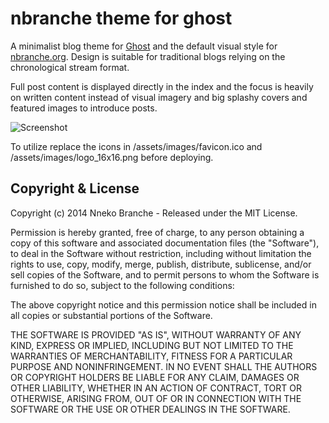 # nbranche theme for ghost

A minimalist blog theme for [Ghost](https://ghost.org) and the default visual style for [nbranche.org](http://nbranche.org). Design is suitable for traditional blogs relying on the chronological stream format.

Full post content is displayed directly in the index and the focus is heavily on written content instead of visual imagery and big splashy covers and featured images to introduce posts.

![Screenshot](https://github.com/nneko/nbranche.org/tree/master/assets/screenshots/screenshot1.jpg)

To utilize replace the icons in /assets/images/favicon.ico and /assets/images/logo_16x16.png before deploying.

## Copyright & License

Copyright (c) 2014 Nneko Branche - Released under the MIT License.

Permission is hereby granted, free of charge, to any person obtaining a copy of this software and associated documentation files (the "Software"), to deal in the Software without restriction, including without limitation the rights to use, copy, modify, merge, publish, distribute, sublicense, and/or sell copies of the Software, and to permit persons to whom the Software is furnished to do so, subject to the following conditions:

The above copyright notice and this permission notice shall be included in all copies or substantial portions of the Software.

THE SOFTWARE IS PROVIDED "AS IS", WITHOUT WARRANTY OF ANY KIND, EXPRESS OR IMPLIED, INCLUDING BUT NOT LIMITED TO THE WARRANTIES OF MERCHANTABILITY, FITNESS FOR A PARTICULAR PURPOSE AND
NONINFRINGEMENT. IN NO EVENT SHALL THE AUTHORS OR COPYRIGHT HOLDERS BE LIABLE FOR ANY CLAIM, DAMAGES OR OTHER LIABILITY, WHETHER IN AN ACTION OF CONTRACT, TORT OR OTHERWISE, ARISING FROM, OUT OF OR IN CONNECTION WITH THE SOFTWARE OR THE USE OR OTHER DEALINGS IN THE SOFTWARE.
